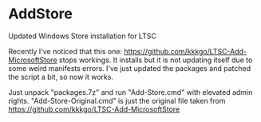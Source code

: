 # AddStore
Updated Windows Store installation for LTSC

Recently I've noticed that this one: https://github.com/kkkgo/LTSC-Add-MicrosoftStore stops workings. It installs but it is not updating itself due to some weird manifests errors. I've just updated the packages and patched the script a bit, so now it works.

Just unpack "packages.7z" and run "Add-Store.cmd" with elevated admin rights. "Add-Store-Original.cmd" is just the original file taken from https://github.com/kkkgo/LTSC-Add-MicrosoftStore
